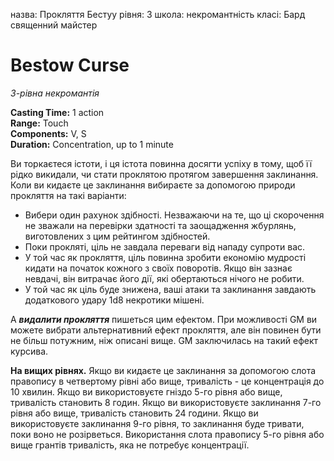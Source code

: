 назва: Прокляття Бестуу рівня: 3 школа: некромантність класі: Бард священний майстер

# Bestow Curse
_3-рівна некромантія_

**Casting Time:** 1 action   
**Range:** Touch   
**Components:** V, S   
**Duration:** Concentration, up to 1 minute

Ви торкаєтеся істоти, і ця істота повинна досягти успіху в тому, щоб її рідко викидали, чи стати проклятою протягом завершення заклинання. Коли ви кидаєте це заклинання вибираєте за допомогою природи прокляття на такі варіанти:

* Вибери один рахунок здібності. Незважаючи на те, що ці скорочення не зважали на перевірки здатності та заощадження жбурлянь, виготовлених з цим рейтингом здібностей.
* Поки прокляті, ціль не завдала переваги від нападу супроти вас.
* У той час як прокляття, ціль повинна зробити економію мудрості кидати на початок кожного з своїх поворотів. Якщо він зазнає невдачі, він витрачає його дії, які обертаються нічого не робити.
* У той час як ціль буде знижена, ваші атаки та заклинання завдають додаткового удару 1d8 некротики мішені.

А **_видалити прокляття_** пишеться цим ефектом. При можливості GM ви можете вибрати альтернативний ефект прокляття, але він повинен бути не більш потужним, ніж описані вище. GM заключилась на такий ефект курсива.

**На вищих рівнях.** Якщо ви кидаєте це заклинання за допомогою слота правопису в четвертому рівні або вище, тривалість - це концентрація до 10 хвилин. Якщо ви використовуєте гніздо 5-го рівня або вище, тривалість становить 8 годин. Якщо ви використовуєте заклинання 7-го рівня або вище, тривалість становить 24 години. Якщо ви використовуєте заклинання 9-го рівня, то заклинання буде тривати, поки воно не розірветься. Використання слота правопису 5-го рівня або вище грантів тривалість, яка не потребує концентрації. 